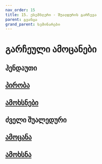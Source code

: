 ```yaml
---
nav_order: 15
title: 15. ესემბლერი - შუალდურის გარჩევა
parent: გვანცა
grand_parent: სემინარები
---
```


# გარჩეული ამოცანები

## ჰენდაუთი

## [პირობა](../../../../handouts/20-Section-Handout.pdf)

## [ამოხსნები](../../../../handouts/20S-Section-Solution.pdf)

## ძველი შუალედური

## [ამოცანა](../../../../exercises/midterms/asm_bsearch/bsearch.c)

## [ამოხსნა](../../../../exercises/midterms/asm_bsearch/solution.s)
